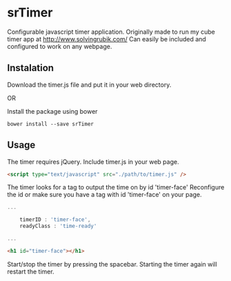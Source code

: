# srTimer
Configurable javascript timer application. Originally made to run my cube timer app at http://www.solvingrubik.com/
Can easily be included and configured to work on any webpage.

## Instalation
Download the timer.js file and put it in your web directory.

OR

Install the package using bower
```
bower install --save srTimer
```

## Usage

The timer requires jQuery. Include timer.js in your web page.
```html
<script type="text/javascript" src="./path/to/timer.js" />
```

The timer looks for a tag to output the time on by id 'timer-face' Reconfigure the id or make sure you have a tag with id 'timer-face' on your page.
```javascript
...

	timerID : 'timer-face',
	readyClass : 'time-ready'

...
```

```html
<h1 id="timer-face"></h1>
```

Start/stop the timer by pressing the spacebar. Starting the timer again will restart the timer.
